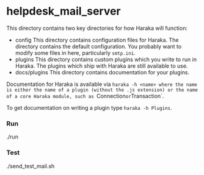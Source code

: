 # helpdesk_mail_server

This directory contains two key directories for how Haraka will function:

 - config
           This directory contains configuration files for Haraka. The
           directory contains the default configuration. You probably want
           to modify some files in here, particularly `smtp.ini`.
 - plugins
           This directory contains custom plugins which you write to run in
           Haraka. The plugins which ship with Haraka are still available
           to use.
 - docs/plugins
           This directory contains documentation for your plugins.

Documentation for Haraka is available via `haraka -h <name> where the name
is either the name of a plugin (without the .js extension) or the name of
a core Haraka module, such as `Connection` or `Transaction`.

To get documentation on writing a plugin type `haraka -h Plugins`.

### Run
./run

### Test
./send_test_mail.sh


